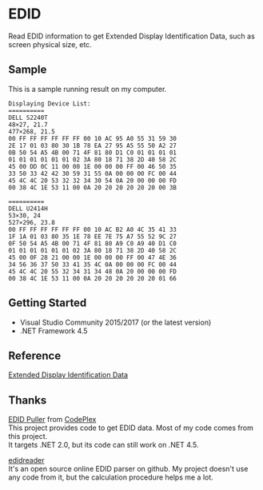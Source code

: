 # EDID
Read EDID information to get Extended Display Identification Data, such as screen physical size, etc.

## Sample

This is a sample running result on my computer.

```
Displaying Device List:  
==========  
DELL S2240T  
48×27, 21.7  
477×268, 21.5  
00 FF FF FF FF FF FF 00 10 AC 95 A0 55 31 59 30  
2E 17 01 03 80 30 1B 78 EA 27 95 A5 55 50 A2 27  
0B 50 54 A5 4B 00 71 4F 81 80 D1 C0 01 01 01 01  
01 01 01 01 01 01 02 3A 80 18 71 38 2D 40 58 2C  
45 00 DD 0C 11 00 00 1E 00 00 00 FF 00 46 50 35  
33 50 33 42 42 30 59 31 55 0A 00 00 00 FC 00 44  
45 4C 4C 20 53 32 32 34 30 54 0A 20 00 00 00 FD  
00 38 4C 1E 53 11 00 0A 20 20 20 20 20 20 00 3B  

==========  
DELL U2414H  
53×30, 24  
527×296, 23.8  
00 FF FF FF FF FF FF 00 10 AC B2 A0 4C 35 41 33  
1F 1A 01 03 80 35 1E 78 EE 7E 75 A7 55 52 9C 27  
0F 50 54 A5 4B 00 71 4F 81 80 A9 C0 A9 40 D1 C0  
01 01 01 01 01 01 02 3A 80 18 71 38 2D 40 58 2C  
45 00 0F 28 21 00 00 1E 00 00 00 FF 00 47 4E 36  
34 56 36 37 50 33 41 35 4C 0A 00 00 00 FC 00 44  
45 4C 4C 20 55 32 34 31 34 48 0A 20 00 00 00 FD  
00 38 4C 1E 53 11 00 0A 20 20 20 20 20 20 01 66  
```

## Getting Started

- Visual Studio Community 2015/2017 (or the latest version)
- .NET Framework 4.5

## Reference

[Extended Display Identification Data](https://en.wikipedia.org/wiki/Extended_Display_Identification_Data)

## Thanks

[EDID Puller](https://edid.codeplex.com/) from [CodePlex](https://www.codeplex.com/)  
This project provides code to get EDID data. Most of my code comes from this project.  
It targets .NET 2.0, but its code can still work on .NET 4.5. 

[edidreader](https://github.com/dgallegos/edidreader)  
It's an open source online EDID parser on github. My project doesn't use any code from it, but the calculation procedure helps me a lot.
